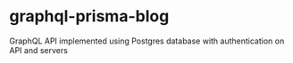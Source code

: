 # graphql-prisma-blog
GraphQL API implemented using Postgres database with authentication on API and servers
